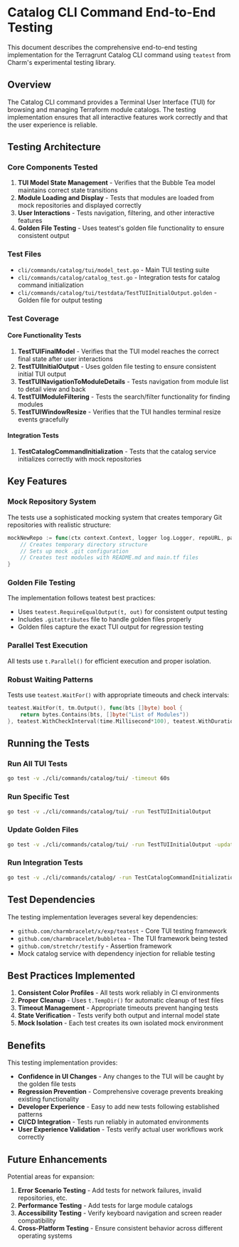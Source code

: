 # Catalog CLI Command End-to-End Testing

This document describes the comprehensive end-to-end testing implementation for the Terragrunt Catalog CLI command using `teatest` from Charm's experimental testing library.

## Overview

The Catalog CLI command provides a Terminal User Interface (TUI) for browsing and managing Terraform module catalogs. The testing implementation ensures that all interactive features work correctly and that the user experience is reliable.

## Testing Architecture

### Core Components Tested

1. **TUI Model State Management** - Verifies that the Bubble Tea model maintains correct state transitions
2. **Module Loading and Display** - Tests that modules are loaded from mock repositories and displayed correctly
3. **User Interactions** - Tests navigation, filtering, and other interactive features
4. **Golden File Testing** - Uses teatest's golden file functionality to ensure consistent output

### Test Files

- `cli/commands/catalog/tui/model_test.go` - Main TUI testing suite
- `cli/commands/catalog/catalog_test.go` - Integration tests for catalog command initialization
- `cli/commands/catalog/tui/testdata/TestTUIInitialOutput.golden` - Golden file for output testing

### Test Coverage

#### Core Functionality Tests

1. **TestTUIFinalModel** - Verifies that the TUI model reaches the correct final state after user interactions
2. **TestTUIInitialOutput** - Uses golden file testing to ensure consistent initial TUI output
3. **TestTUINavigationToModuleDetails** - Tests navigation from module list to detail view and back
4. **TestTUIModuleFiltering** - Tests the search/filter functionality for finding modules
5. **TestTUIWindowResize** - Verifies that the TUI handles terminal resize events gracefully

#### Integration Tests

1. **TestCatalogCommandInitialization** - Tests that the catalog service initializes correctly with mock repositories

## Key Features

### Mock Repository System

The tests use a sophisticated mocking system that creates temporary Git repositories with realistic structure:

```go
mockNewRepo := func(ctx context.Context, logger log.Logger, repoURL, path string, walkWithSymlinks, allowCAS bool) (*module.Repo, error) {
    // Creates temporary directory structure
    // Sets up mock .git configuration
    // Creates test modules with README.md and main.tf files
}
```

### Golden File Testing

The implementation follows teatest best practices:

- Uses `teatest.RequireEqualOutput(t, out)` for consistent output testing
- Includes `.gitattributes` file to handle golden files properly
- Golden files capture the exact TUI output for regression testing

### Parallel Test Execution

All tests use `t.Parallel()` for efficient execution and proper isolation.

### Robust Waiting Patterns

Tests use `teatest.WaitFor()` with appropriate timeouts and check intervals:

```go
teatest.WaitFor(t, tm.Output(), func(bts []byte) bool {
    return bytes.Contains(bts, []byte("List of Modules"))
}, teatest.WithCheckInterval(time.Millisecond*100), teatest.WithDuration(time.Second*2))
```

## Running the Tests

### Run All TUI Tests

```bash
go test -v ./cli/commands/catalog/tui/ -timeout 60s
```

### Run Specific Test

```bash
go test -v ./cli/commands/catalog/tui/ -run TestTUIInitialOutput
```

### Update Golden Files

```bash
go test -v ./cli/commands/catalog/tui/ -run TestTUIInitialOutput -update
```

### Run Integration Tests

```bash
go test -v ./cli/commands/catalog/ -run TestCatalogCommandInitialization
```

## Test Dependencies

The testing implementation leverages several key dependencies:

- `github.com/charmbracelet/x/exp/teatest` - Core TUI testing framework
- `github.com/charmbracelet/bubbletea` - The TUI framework being tested
- `github.com/stretchr/testify` - Assertion framework
- Mock catalog service with dependency injection for reliable testing

## Best Practices Implemented

1. **Consistent Color Profiles** - All tests work reliably in CI environments
2. **Proper Cleanup** - Uses `t.TempDir()` for automatic cleanup of test files
3. **Timeout Management** - Appropriate timeouts prevent hanging tests
4. **State Verification** - Tests verify both output and internal model state
5. **Mock Isolation** - Each test creates its own isolated mock environment

## Benefits

This testing implementation provides:

- **Confidence in UI Changes** - Any changes to the TUI will be caught by the golden file tests
- **Regression Prevention** - Comprehensive coverage prevents breaking existing functionality
- **Developer Experience** - Easy to add new tests following established patterns
- **CI/CD Integration** - Tests run reliably in automated environments
- **User Experience Validation** - Tests verify actual user workflows work correctly

## Future Enhancements

Potential areas for expansion:

1. **Error Scenario Testing** - Add tests for network failures, invalid repositories, etc.
2. **Performance Testing** - Add tests for large module catalogs
3. **Accessibility Testing** - Verify keyboard navigation and screen reader compatibility
4. **Cross-Platform Testing** - Ensure consistent behavior across different operating systems
